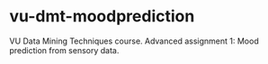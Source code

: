 # vu-dmt-moodprediction
VU Data Mining Techniques course. Advanced assignment 1: Mood prediction from sensory data.
